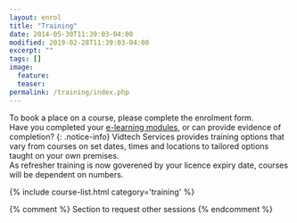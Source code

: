 ```yaml
---
layout: enrol
title: "Training"
date: 2014-05-30T11:39:03-04:00
modified: 2019-02-28T11:39:03-04:00
excerpt: ""
tags: []
image:
  feature:
  teaser:
permalink: /training/index.php
---
```


To book a place on a course, please complete the enrolment form.
<br>
Have you completed your [e-learning modules]({{site.url}}/training/ewrb/), or can provide evidence of completion?
{: .notice-info}
Vidtech Services provides training options that vary from courses on set dates, times and locations to tailored options taught on your own premises.  
As refresher training is now goverened by your licence expiry date, courses will be dependent on numbers.
<div class="row">
    <div class="large-12">
        {% include course-list.html category='training' %}
    </div>
</div>




{% comment %}
Section to request other sessions
{% endcomment %}
